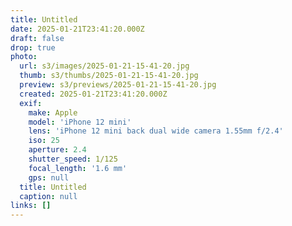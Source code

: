 ```yaml
---
title: Untitled
date: 2025-01-21T23:41:20.000Z
draft: false
drop: true
photo:
  url: s3/images/2025-01-21-15-41-20.jpg
  thumb: s3/thumbs/2025-01-21-15-41-20.jpg
  preview: s3/previews/2025-01-21-15-41-20.jpg
  created: 2025-01-21T23:41:20.000Z
  exif:
    make: Apple
    model: 'iPhone 12 mini'
    lens: 'iPhone 12 mini back dual wide camera 1.55mm f/2.4'
    iso: 25
    aperture: 2.4
    shutter_speed: 1/125
    focal_length: '1.6 mm'
    gps: null
  title: Untitled
  caption: null
links: []
---
```



